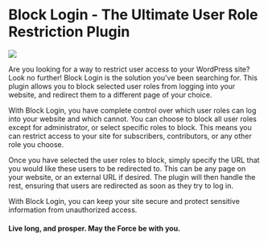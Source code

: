 # Block Login - The Ultimate User Role Restriction Plugin

![](https://i.ibb.co/6FfYYfS/ysnp.jpg)

Are you looking for a way to restrict user access to your WordPress site? Look no further! Block Login is the solution you've been searching for. This plugin allows you to block selected user roles from logging into your website, and redirect them to a different page of your choice.

With Block Login, you have complete control over which user roles can log into your website and which cannot. You can choose to block all user roles except for administrator, or select specific roles to block. This means you can restrict access to your site for subscribers, contributors, or any other role you choose.

Once you have selected the user roles to block, simply specify the URL that you would like these users to be redirected to. This can be any page on your website, or an external URL if desired. The plugin will then handle the rest, ensuring that users are redirected as soon as they try to log in.

With Block Login, you can keep your site secure and protect sensitive information from unauthorized access.

#### Live long, and prosper. May the Force be with you.
